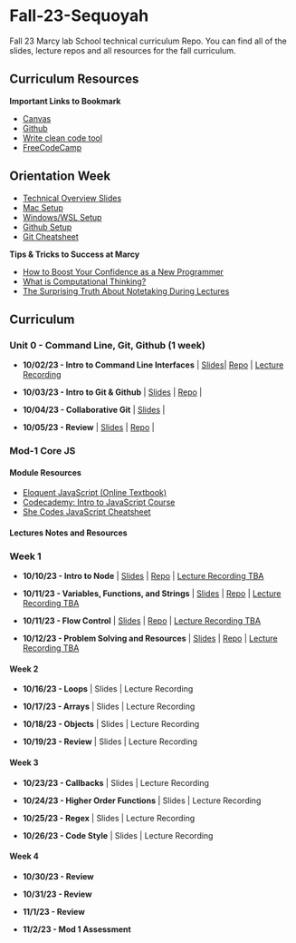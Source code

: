 # Fall-23-Sequoyah
Fall 23 Marcy lab School technical curriculum Repo. You can find all of the slides, lecture repos and all resources for the fall curriculum.  

## Curriculum Resources

**Important Links to Bookmark**
* [Canvas](https://canvas.instructure.com/courses/7524631)
* [Github](https://github.com/)
* [Write clean code tool](https://github.com/Gonzalomarcylabschool/adding-a-linter/blob/main/README.md)
* [FreeCodeCamp](https://www.freecodecamp.org/learn/javascript-algorithms-and-data-structures)

  
## Orientation Week

* [Technical Overview Slides](https://docs.google.com/presentation/d/1DVShFW2-5n1rNWSiPx8AjL040WUfNxdoTBvO90uUYqE/edit?usp=sharing)
* [Mac Setup](https://github.com/The-Marcy-Lab-School/local-environment-setup-mac)
* [Windows/WSL Setup](https://github.com/The-Marcy-Lab-School/local-environment-setup-wsl)
* [Github Setup](https://github.com/The-Marcy-Lab-School/github-setup)
* [Git Cheatsheet](./cheatsheets/git-cheatsheet.md)

**Tips & Tricks to Success at Marcy**

- [How to Boost Your Confidence as a New Programmer](https://marcylabschool.notion.site/marcylabschool/How-to-Boost-Your-Confidence-as-a-New-Programmer-3e08b5dc231444adb5770228696041ac)
- [What is Computational Thinking?](https://youtu.be/qbnTZCj0ugI)
- [The Surprising Truth About Notetaking During Lectures](https://www.youtube.com/watch?v=cRQqH18wJgw&ab_channel=BenjaminKeep%2CPhD%2CJD)

## Curriculum 

### Unit 0 - Command Line, Git, Github (1 week)

* **10/02/23 - Intro to Command Line Interfaces** | [Slides](https://docs.google.com/presentation/d/1JCyTysddqGIObjgmGS6iLcIcvyyFXKFe6wMVsnSYh64/edit#slide=id.g158fbd3a59f_0_0)| [Repo](https://github.com/Gonzalomarcylabschool/Fall-23-Cohort-A/tree/main/Unit-0/0-0-CLI) | [Lecture Recording ](https://us02web.zoom.us/rec/share/p2Wu4U5t0uVSsSOv6xNPYM7UPSwgh7ixT2-bsFmZQJJpm2fcyPuE9pKFk24XGmgQ.Dfj1_mwo1TvaWeDU)

* **10/03/23 - Intro to Git & Github** | [Slides](https://docs.google.com/presentation/d/1ZJZB_i15KlU1h6fO_3Up50PFv_c6juj5oRCCIhChK2o/edit?usp=sharing) | [Repo](https://github.com/Gonzalomarcylabschool/Fall-23-Cohort-A/tree/main/Unit-0/0-1-Git-GitHub) | 

* **10/04/23 - Collaborative Git** | [Slides](https://docs.google.com/presentation/d/1IA9kq0wCzPmeEfel3CwN-KiRev959AWaZ2xQnW0p1uo/edit?usp=sharing) | 

* **10/05/23 - Review** | [Slides](https://docs.google.com/presentation/d/1HJeFBOe1duBSKWVpm0STUV8vfd3VMCsM7r7ITIESg8A/edit?usp=sharing) | [Repo]() | 

### Mod-1 Core JS

#### Module Resources
- [Eloquent JavaScript (Online Textbook)](https://eloquentjavascript.net/)
- [Codecademy: Intro to JavaScript Course](https://www.codecademy.com/enrolled/courses/introduction-to-javascript)
- [She Codes JavaScript Cheatsheet](https://cheatsheets.shecodes.io/javascript)

#### Lectures Notes and Resources


### Week 1

* **10/10/23 - Intro to Node** | [Slides](https://docs.google.com/presentation/d/1FOZX8OwCfru2Qth1EvX7rRdzI9Hr1QDI3fo7QaR3yVI/edit#slide=id.g27e91089935_0_10) | [Repo](https://github.com/Gonzalomarcylabschool/Fall-23-Sequoyah/tree/main/Mod-1/1-0-0-lecture-intro_to_node) | [Lecture Recording TBA]()

* **10/11/23 - Variables, Functions, and Strings** | [Slides](https://docs.google.com/presentation/d/178eHpZ4_17Osdocypd6_4nEiFJ1kJBXPj8t49P3jfHU/edit#slide=id.g28b48f17088_0_238) | [Repo](https://github.com/Gonzalomarcylabschool/Fall-23-Sequoyah/tree/main/Mod-1/1-0-1-lecture-variables-functions-strings) | [Lecture Recording TBA]()

* **10/11/23 - Flow Control** | [Slides]() | [Repo]() | [Lecture Recording TBA]()

* **10/12/23 - Problem Solving and Resources** | [Slides]() | [Repo]() | [Lecture Recording TBA]()


#### Week 2

* **10/16/23 - Loops** | Slides | Lecture Recording
  
* **10/17/23 - Arrays** | Slides | Lecture Recording
  
* **10/18/23 - Objects** | Slides | Lecture Recording
  
*  **10/19/23 - Review** | Slides | Lecture Recording
  

#### Week 3

* **10/23/23 - Callbacks** | Slides | Lecture Recording
 
*  **10/24/23 - Higher Order Functions** | Slides | Lecture Recording

* **10/25/23 - Regex** | Slides | Lecture Recording

* **10/26/23 - Code Style** | Slides | Lecture Recording
  

#### Week 4

*  **10/30/23 - Review**
  
* **10/31/23 - Review**
  
* **11/1/23 - Review**
  
* **11/2/23 - Mod 1 Assessment**
